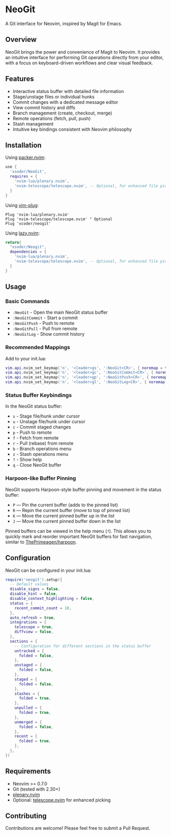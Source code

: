 # NeoGit

A Git interface for Neovim, inspired by Magit for Emacs.

## Overview

NeoGit brings the power and convenience of Magit to Neovim. It provides an intuitive interface for performing Git operations directly from your editor, with a focus on keyboard-driven workflows and clear visual feedback.

## Features

- Interactive status buffer with detailed file information
- Stage/unstage files or individual hunks
- Commit changes with a dedicated message editor
- View commit history and diffs
- Branch management (create, checkout, merge)
- Remote operations (fetch, pull, push)
- Stash management
- Intuitive key bindings consistent with Neovim philosophy

## Installation

Using [packer.nvim](https://github.com/wbthomason/packer.nvim):

```lua
use {
  'xsoder/NeoGit',
  requires = {
    'nvim-lua/plenary.nvim',
    'nvim-telescope/telescope.nvim', -- Optional, for enhanced file picking
  }
}
```

Using [vim-plug](https://github.com/junegunn/vim-plug):

```vim
Plug 'nvim-lua/plenary.nvim'
Plug 'nvim-telescope/telescope.nvim' " Optional
Plug 'xcoder/neogit'
```
Using [lazy.nvim](https://github.com/srwls/lazy.nvim):

```lua
return{
  "xsoder/Neogit",
  dependencies = {
    'nvim-lua/plenary.nvim',
    'nvim-telescope/telescope.nvim', -- Optional, for enhanced file picking
  }
}
```
## Usage

### Basic Commands

- `:NeoGit` - Open the main NeoGit status buffer
- `:NeoGitCommit` - Start a commit
- `:NeoGitPush` - Push to remote
- `:NeoGitPull` - Pull from remote
- `:NeoGitLog` - Show commit history

### Recommended Mappings

Add to your init.lua:

```lua
vim.api.nvim_set_keymap('n', '<leader>gs', ':NeoGit<CR>', { noremap = true, silent = true })
vim.api.nvim_set_keymap('n', '<leader>gc', ':NeoGitCommit<CR>', { noremap = true, silent = true })
vim.api.nvim_set_keymap('n', '<leader>gp', ':NeoGitPush<CR>', { noremap = true, silent = true })
vim.api.nvim_set_keymap('n', '<leader>gl', ':NeoGitLog<CR>', { noremap = true, silent = true })
```

### Status Buffer Keybindings

In the NeoGit status buffer:

- `s` - Stage file/hunk under cursor
- `u` - Unstage file/hunk under cursor
- `c` - Commit staged changes
- `p` - Push to remote
- `f` - Fetch from remote
- `r` - Pull (rebase) from remote
- `b` - Branch operations menu
- `z` - Stash operations menu
- `?` - Show help
- `q` - Close NeoGit buffer

### Harpoon-like Buffer Pinning

NeoGit supports Harpoon-style buffer pinning and movement in the status buffer:

- `P` — Pin the current buffer (adds to the pinned list)
- `R` — Repin the current buffer (move to top of pinned list)
- `K` — Move the current pinned buffer up in the list
- `J` — Move the current pinned buffer down in the list

Pinned buffers can be viewed in the help menu (`?`). This allows you to quickly mark and reorder important NeoGit buffers for fast navigation, similar to [ThePrimeagen/harpoon](https://github.com/ThePrimeagen/harpoon).

## Configuration

NeoGit can be configured in your init.lua:

```lua
require('neogit').setup({
  -- Default values
  disable_signs = false,
  disable_hint = false,
  disable_context_highlighting = false,
  status = {
    recent_commit_count = 10,
  },
  auto_refresh = true,
  integrations = {
    telescope = true,
    diffview = false,
  },
  sections = {
    -- Configuration for different sections in the status buffer
    untracked = {
      folded = false,
    },
    unstaged = {
      folded = false,
    },
    staged = {
      folded = false,
    },
    stashes = {
      folded = true,
    },
    unpulled = {
      folded = true,
    },
    unmerged = {
      folded = false,
    },
    recent = {
      folded = true,
    },
  },
})
```

## Requirements

- Neovim >= 0.7.0
- Git (tested with 2.30+)
- [plenary.nvim](https://github.com/nvim-lua/plenary.nvim)
- Optional: [telescope.nvim](https://github.com/nvim-telescope/telescope.nvim) for enhanced picking

## Contributing

Contributions are welcome! Please feel free to submit a Pull Request.
